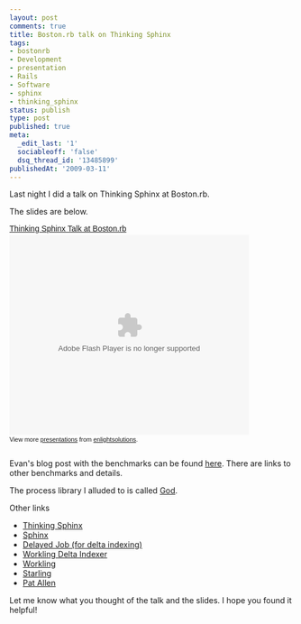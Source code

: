 ```yaml
---
layout: post
comments: true
title: Boston.rb talk on Thinking Sphinx
tags:
- bostonrb
- Development
- presentation
- Rails
- Software
- sphinx
- thinking_sphinx
status: publish
type: post
published: true
meta:
  _edit_last: '1'
  sociableoff: 'false'
  dsq_thread_id: '13485899'
publishedAt: '2009-03-11'
---
```


Last night I did a talk on Thinking Sphinx at Boston.rb.

The slides are below.

<div style="width:425px;text-align:left" id="__ss_1130563"><a style="font:14px Helvetica,Arial,Sans-serif;display:block;margin:12px 0 3px 0;text-decoration:underline;" href="http://www.slideshare.net/enlightsolutions/thinking-sphinx-talk-at-bostonrb?type=powerpoint" title="Thinking Sphinx Talk at Boston.rb">Thinking Sphinx Talk at Boston.rb</a><object style="margin:0px" width="425" height="355"><param name="movie" value="http://static.slideshare.net/swf/ssplayer2.swf?doc=thinkingsphinxtalk-090311162009-phpapp02&stripped_title=thinking-sphinx-talk-at-bostonrb" /><param name="allowFullScreen" value="true"/><param name="allowScriptAccess" value="always"/><embed src="http://static.slideshare.net/swf/ssplayer2.swf?doc=thinkingsphinxtalk-090311162009-phpapp02&stripped_title=thinking-sphinx-talk-at-bostonrb" type="application/x-shockwave-flash" allowscriptaccess="always" allowfullscreen="true" width="425" height="355"></embed></object><div style="font-size:11px;font-family:tahoma,arial;height:26px;padding-top:2px;">View more <a style="text-decoration:underline;" href="http://www.slideshare.net/">presentations</a> from <a style="text-decoration:underline;" href="http://www.slideshare.net/enlightsolutions">enlightsolutions</a>.</div></div>

Evan's blog post with the benchmarks can be found [here](http://blog.evanweaver.com/articles/2008/03/17/rails-search-benchmarks/). There are links to other benchmarks and details.

The process library I alluded to is called [God](http://god.rubyforge.org/).

Other links

* [Thinking Sphinx](http://ts.freelancing-gods.com/)
* [Sphinx](http://www.sphinxsearch.com/)
* [Delayed Job (for delta indexing)](http://github.com/tobi/delayed_job/tree/master)
* [Workling Delta Indexer](http://github.com/dpickett/workling_delta_indexer/tree/master)
* [Workling](http://github.com/purzelrakete/workling/tree/master)
* [Starling](http://github.com/starling/starling/tree/master)
* [Pat Allen](http://freelancing-gods.com/)

Let me know what you thought of the talk and the slides. I hope you found it helpful!

